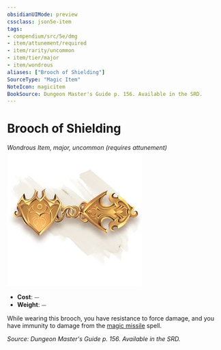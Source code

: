 ```yaml
---
obsidianUIMode: preview
cssclass: json5e-item
tags:
- compendium/src/5e/dmg
- item/attunement/required
- item/rarity/uncommon
- item/tier/major
- item/wondrous
aliases: ["Brooch of Shielding"]
SourceType: "Magic Item"
NoteIcon: magicitem
BookSource: Dungeon Master's Guide p. 156. Available in the SRD.
---
```

# Brooch of Shielding
*Wondrous Item, major, uncommon (requires attunement)*  
![](/3-Mechanics/CLI/items/img/brooch-of-shielding.webp#right)  

- **Cost**: ⏤
- **Weight**: ⏤

While wearing this brooch, you have resistance to force damage, and you have immunity to damage from the [magic missile](/3-Mechanics/CLI/spells/magic-missile.md) spell.

*Source: Dungeon Master's Guide p. 156. Available in the SRD.*